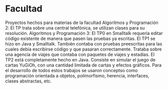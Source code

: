 # Facultad
Proyectos hechos para materias de la facultad
Algoritmos y Programación 2: El TP trata sobre una central telefónica, se utilizan clases para su resolución.
Algoritmos y Programación 3: El TP0 en Smalltalk requería editar código existente de manera que pasen las pruebas ya escritas.
El TP1 se hizo en Java y Smalltalk. También contaba con pruebas preescritas para las cuales debía escribirse código y que pasaran correctamente. Trataba sobre una agencia de viajes que contaba con paquetes de viajes y estadías.
El TP2 está completamente hecho en Java. Consiste en simular el juego de cartas YuGiOh, con una cantidad limitada de cartas y efectos gráficos.
Para el desarrollo de todos estos trabajos se usaron conceptso como programación orientada a objetos, polimorfismo, herencia, interfaces, clases abstractas, etc.
